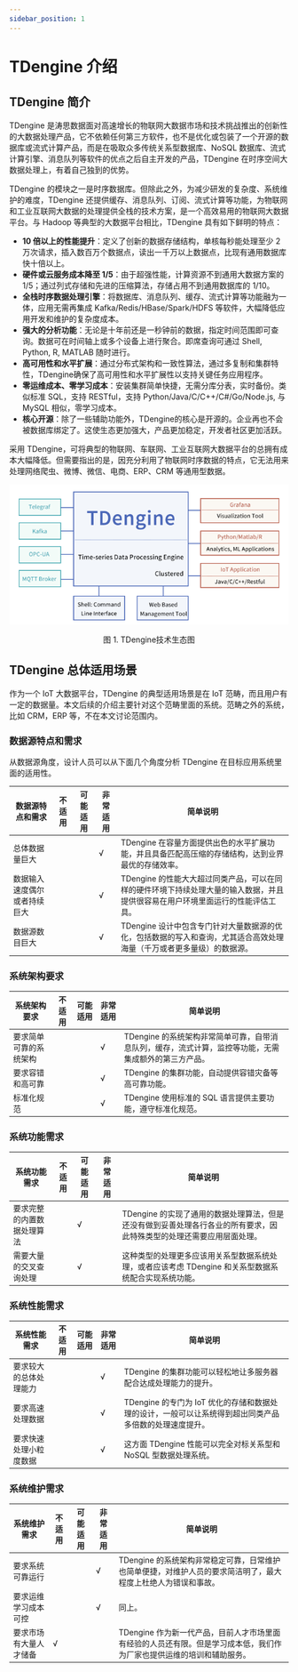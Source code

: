 ```yaml
---
sidebar_position: 1
---
```


# TDengine 介绍

## TDengine 简介

TDengine 是涛思数据面对高速增长的物联网大数据市场和技术挑战推出的创新性的大数据处理产品，它不依赖任何第三方软件，也不是优化或包装了一个开源的数据库或流式计算产品，而是在吸取众多传统关系型数据库、NoSQL 数据库、流式计算引擎、消息队列等软件的优点之后自主开发的产品，TDengine 在时序空间大数据处理上，有着自己独到的优势。

TDengine 的模块之一是时序数据库。但除此之外，为减少研发的复杂度、系统维护的难度，TDengine 还提供缓存、消息队列、订阅、流式计算等功能，为物联网和工业互联网大数据的处理提供全栈的技术方案，是一个高效易用的物联网大数据平台。与 Hadoop 等典型的大数据平台相比，TDengine 具有如下鲜明的特点：

* __10 倍以上的性能提升__：定义了创新的数据存储结构，单核每秒能处理至少 2 万次请求，插入数百万个数据点，读出一千万以上数据点，比现有通用数据库快十倍以上。
* __硬件或云服务成本降至 1/5__：由于超强性能，计算资源不到通用大数据方案的 1/5；通过列式存储和先进的压缩算法，存储占用不到通用数据库的 1/10。
* __全栈时序数据处理引擎__：将数据库、消息队列、缓存、流式计算等功能融为一体，应用无需再集成 Kafka/Redis/HBase/Spark/HDFS 等软件，大幅降低应用开发和维护的复杂度成本。 
* __强大的分析功能__：无论是十年前还是一秒钟前的数据，指定时间范围即可查询。数据可在时间轴上或多个设备上进行聚合。即席查询可通过 Shell, Python, R, MATLAB 随时进行。
* __高可用性和水平扩展__：通过分布式架构和一致性算法，通过多复制和集群特性，TDengine确保了高可用性和水平扩展性以支持关键任务应用程序。
* __零运维成本、零学习成本__：安装集群简单快捷，无需分库分表，实时备份。类似标准 SQL，支持 RESTful，支持 Python/Java/C/C++/C#/Go/Node.js, 与 MySQL 相似，零学习成本。
* __核心开源__：除了一些辅助功能外，TDengine的核心是开源的。企业再也不会被数据库绑定了。这使生态更加强大，产品更加稳定，开发者社区更加活跃。

采用 TDengine，可将典型的物联网、车联网、工业互联网大数据平台的总拥有成本大幅降低。但需要指出的是，因充分利用了物联网时序数据的特点，它无法用来处理网络爬虫、微博、微信、电商、ERP、CRM 等通用型数据。

![TDengine技术生态图](/img/eco_system.png)
<center>图 1. TDengine技术生态图</center>

## TDengine 总体适用场景

作为一个 IoT 大数据平台，TDengine 的典型适用场景是在 IoT 范畴，而且用户有一定的数据量。本文后续的介绍主要针对这个范畴里面的系统。范畴之外的系统，比如 CRM，ERP 等，不在本文讨论范围内。

### 数据源特点和需求

从数据源角度，设计人员可以从下面几个角度分析 TDengine 在目标应用系统里面的适用性。

|数据源特点和需求|不适用|可能适用|非常适用|简单说明|
|---|---|---|---|---|
|总体数据量巨大|  |  | √ | TDengine 在容量方面提供出色的水平扩展功能，并且具备匹配高压缩的存储结构，达到业界最优的存储效率。|
|数据输入速度偶尔或者持续巨大|   |   | √ | TDengine 的性能大大超过同类产品，可以在同样的硬件环境下持续处理大量的输入数据，并且提供很容易在用户环境里面运行的性能评估工具。|
|数据源数目巨大|   |   | √ | TDengine 设计中包含专门针对大量数据源的优化，包括数据的写入和查询，尤其适合高效处理海量（千万或者更多量级）的数据源。|

### 系统架构要求

|系统架构要求|不适用|可能适用|非常适用|简单说明|
|---|---|---|---|---|
|要求简单可靠的系统架构|  |  | √ | TDengine 的系统架构非常简单可靠，自带消息队列，缓存，流式计算，监控等功能，无需集成额外的第三方产品。|
|要求容错和高可靠|  |  | √ | TDengine 的集群功能，自动提供容错灾备等高可靠功能。|
|标准化规范|  |  | √ | TDengine 使用标准的 SQL 语言提供主要功能，遵守标准化规范。|

### 系统功能需求

|系统功能需求|不适用|可能适用|非常适用|简单说明|
|---|---|---|---|---|
|要求完整的内置数据处理算法|  | √ |  | TDengine 的实现了通用的数据处理算法，但是还没有做到妥善处理各行各业的所有要求，因此特殊类型的处理还需要应用层面处理。|
|需要大量的交叉查询处理|  | √ |  |这种类型的处理更多应该用关系型数据系统处理，或者应该考虑 TDengine 和关系型数据系统配合实现系统功能。|

### 系统性能需求

|系统性能需求|不适用|可能适用|非常适用|简单说明|
|---|---|---|---|---|
|要求较大的总体处理能力|  |  | √ | TDengine 的集群功能可以轻松地让多服务器配合达成处理能力的提升。|
|要求高速处理数据  | | | √ | TDengine 的专门为 IoT 优化的存储和数据处理的设计，一般可以让系统得到超出同类产品多倍数的处理速度提升。|
|要求快速处理小粒度数据|  |  | √ |这方面 TDengine 性能可以完全对标关系型和 NoSQL 型数据处理系统。|

### 系统维护需求

|系统维护需求|不适用|可能适用|非常适用|简单说明|
|---|---|---|---|---|
|要求系统可靠运行|  |  | √ | TDengine 的系统架构非常稳定可靠，日常维护也简单便捷，对维护人员的要求简洁明了，最大程度上杜绝人为错误和事故。|
|要求运维学习成本可控|  |  | √ |同上。|
|要求市场有大量人才储备| √ |  |  | TDengine 作为新一代产品，目前人才市场里面有经验的人员还有限。但是学习成本低，我们作为厂家也提供运维的培训和辅助服务。|
